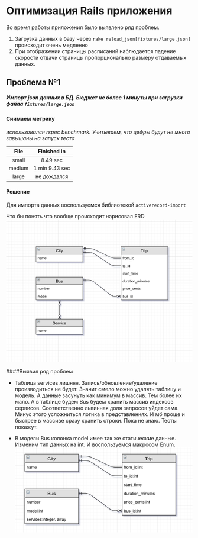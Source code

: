# Оптимизация Rails приложения
Во время работы приложения было выявлено ряд проблем.
1.  Загрузка данных в базу через `rake reload_json[fixtures/large.json]` происходит очень медленно
2.  При отображении страницы расписаний наблюдается падение скорости отдачи страницы пропорционально размеру отдаваемых данных. 

## Проблема №1
##### Импорт json данных в БД. Бюджет не более 1 минуты при загрузки файла `fixtures/large.json`

#### Снимаем метрику

*использовался rspec benchmark. Учитываем, что цифры будут не много завышаны на запуск теста*

| File   |    Finished in |
|:------:|:--------------:|
| small  |       8.49 sec | 
| medium | 1 min 9.43 sec | 
| large  |    не дождался | 

#### Решение
Для импорта данных воспользуемся библиотекой `activerecord-import`

Что бы понять что вообще происходит нарисовал ERD
![erd](https://raw.githubusercontent.com/VidgarVii/rails-optimization-2-task3/optimize/ERD.png)

####Выявил ряд проблем
* Таблица services лишняя. Запись/обновление/удаление производиться не будет. Значит смело можно удалять таблицу и модель. А данные засунуть как минимум в массив. Тем более их мало. А в таблице будем Bus будем хранить массив индексов сервисов. Соответственно львинная доля запросов уйдет сама. Минус этого усложниться логика в представлениях. И мб проще и быстрее в массиве сразу хранить строки. Пока не знаю. Тесты покажут.

* В модели Bus колонка model имее так же статические данные. Изменим тип данных на int. И воспользуемся макросом Enum.
![erd](https://raw.githubusercontent.com/VidgarVii/rails-optimization-2-task3/optimize/ERD2.png)

